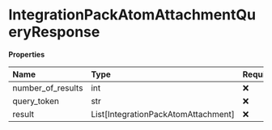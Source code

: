 # IntegrationPackAtomAttachmentQueryResponse

**Properties**

| Name              | Type                                | Required | Description |
| :---------------- | :---------------------------------- | :------- | :---------- |
| number_of_results | int                                 | ❌       |             |
| query_token       | str                                 | ❌       |             |
| result            | List[IntegrationPackAtomAttachment] | ❌       |             |

